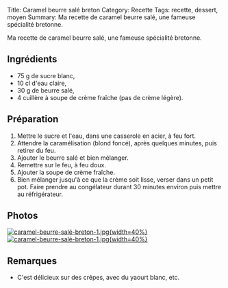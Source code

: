 Title: Caramel beurre salé breton
Category: Recette
Tags: recette, dessert, moyen
Summary: Ma recette de caramel beurre salé, une fameuse spécialité bretonne.

Ma recette de caramel beurre salé, une fameuse spécialité bretonne.

## Ingrédients
- 75 g de sucre blanc,
- 10 cl d'eau claire,
- 30 g de beurre salé,
- 4 cuillère à soupe de crème fraîche (pas de crème légère).

## Préparation
1. Mettre le sucre et l'eau, dans une casserole en acier, à feu fort.
2. Attendre la caramélisation (blond foncé), après quelques minutes, puis retirer du feu.
3. Ajouter le beurre salé et bien mélanger.
4. Remettre sur le feu, à feu doux.
5. Ajouter la soupe de crème fraîche.
6. Bien mélanger jusqu'à ce que la crème soit lisse, verser dans un petit pot. Faire prendre au congélateur durant 30 minutes environ puis mettre au réfrigérateur.

## Photos
[![caramel-beurre-salé-breton-1.jpg]({filename}images/caramel-beurre-salé-breton-1.jpg){width=40%}]({filename}images/caramel-beurre-salé-breton-1.jpg)
[![caramel-beurre-salé-breton-1.jpg]({filename}images/caramel-beurre-salé-breton-1.jpg){width=40%}]({filename}images/caramel-beurre-salé-breton-1.jpg)

## Remarques
- C'est délicieux sur des crêpes, avec du yaourt blanc, etc.